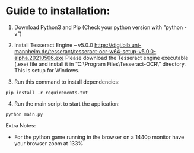 # Guide to installation:

1. Download Python3 and Pip (Check your python version with "python -v")

2. Install Tesseract Engine – v5.0.0
https://digi.bib.uni-mannheim.de/tesseract/tesseract-ocr-w64-setup-v5.0.0-alpha.20210506.exe
Please download the Tesseract engine executable (.exe) file and install it in “C:\Program Files\Tesseract-OCR\” directory. This is setup for Windows.

3. Run this command to install dependencies:
```
pip install -r requirements.txt
```

4. Run the main script to start the application:
```
python main.py
```


Extra Notes:

- For the python game running in the browser on a 1440p monitor have your browser zoom at 133%
